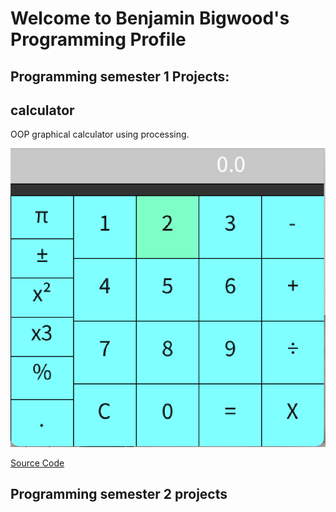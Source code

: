 # Welcome to Benjamin Bigwood's Programming Profile

## Programming semester 1 Projects:

## calculator

OOP graphical calculator using processing.

![Calculator](https://github.com/Lawnmowerking1/benjamin-P/blob/gh-pages/images/Calc.png?raw=true)

[Source Code]()

## Programming semester 2 projects
